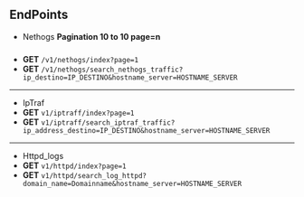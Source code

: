 ## EndPoints
- Nethogs
**Pagination 10 to 10 page=n**
###
- **GET** `/v1/nethogs/index?page=1`
- **GET** `/v1/nethogs/search_nethogs_traffic?ip_destino=IP_DESTINO&hostname_server=HOSTNAME_SERVER`
---
- IpTraf
- **GET** `v1/iptraff/index?page=1`
- **GET** `v1/iptraff/search_iptraf_traffic?ip_address_destino=IP_DESTINO&hostname_server=HOSTNAME_SERVER`
---
- Httpd_logs
- **GET** `v1/httpd/index?page=1`
- **GET** `v1/httpd/search_log_httpd?domain_name=Domainname&hostname_server=HOSTNAME_SERVER`

